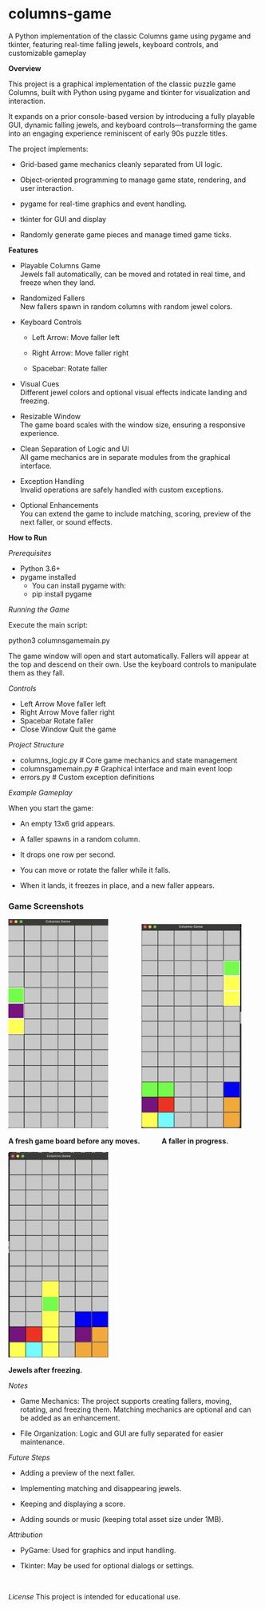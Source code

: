 # columns-game
A Python implementation of the classic Columns game using pygame and tkinter, featuring real-time falling jewels, keyboard controls, and customizable gameplay


**Overview**

This project is a graphical implementation of the classic puzzle game Columns, built with Python using pygame and tkinter for visualization and interaction.

It expands on a prior console-based version by introducing a fully playable GUI, dynamic falling jewels, and keyboard controls—transforming the game into an engaging experience reminiscent of early 90s puzzle titles.

The project implements:

- Grid-based game mechanics cleanly separated from UI logic.

- Object-oriented programming to manage game state, rendering, and user interaction.

- pygame for real-time graphics and event handling.

- tkinter for GUI and display

- Randomly generate game pieces and manage timed game ticks.


**Features**

- Playable Columns Game <br>
  Jewels fall automatically, can be moved and rotated in real time, and freeze when they land.

- Randomized Fallers <br>
  New fallers spawn in random columns with random jewel colors.

- Keyboard Controls <br>

    - Left Arrow: Move faller left

    - Right Arrow: Move faller right

    - Spacebar: Rotate faller

- Visual Cues <br>
  Different jewel colors and optional visual effects indicate landing and freezing.

- Resizable Window <br>
  The game board scales with the window size, ensuring a responsive experience.

- Clean Separation of Logic and UI <br>
  All game mechanics are in separate modules from the graphical interface.

- Exception Handling <br>
  Invalid operations are safely handled with custom exceptions.

- Optional Enhancements <br>
  You can extend the game to include matching, scoring, preview of the next faller, or sound effects.


**How to Run**

_Prerequisites_
- Python 3.6+
- pygame installed
    - You can install pygame with:
    - pip install pygame


_Running the Game_

Execute the main script:

python3 columnsgamemain.py

The game window will open and start automatically.
Fallers will appear at the top and descend on their own. Use the keyboard controls to manipulate them as they fall.

_Controls_
- Left Arrow	Move faller left
- Right Arrow	Move faller right
- Spacebar	Rotate faller
- Close Window	Quit the game

_Project Structure_

- columns_logic.py        # Core game mechanics and state management
- columnsgamemain.py      # Graphical interface and main event loop
- errors.py               # Custom exception definitions


_Example Gameplay_

When you start the game:

- An empty 13x6 grid appears.

- A faller spawns in a random column.

- It drops one row per second.

- You can move or rotate the faller while it falls.

- When it lands, it freezes in place, and a new faller appears.

### Game Screenshots

<img src="images/image1.png" width="200">&nbsp;&nbsp;&nbsp;&nbsp;&nbsp;&nbsp;&nbsp;&nbsp;&nbsp;&nbsp;&nbsp;&nbsp;&nbsp;&nbsp;&nbsp;&nbsp; <img src="images/image2.png" width="200">

**A fresh game board before any moves.**  &nbsp;&nbsp;&nbsp;&nbsp;&nbsp;&nbsp;&nbsp;&nbsp;&nbsp; **A faller in progress.**

<img src="images/image3.png" width="200">

**Jewels after freezing.**


_Notes_
- Game Mechanics: The project supports creating fallers, moving, rotating, and freezing them. Matching mechanics are optional and can be added as an enhancement.

- File Organization: Logic and GUI are fully separated for easier maintenance.

_Future Steps_

- Adding a preview of the next faller.

- Implementing matching and disappearing jewels.

- Keeping and displaying a score.

- Adding sounds or music (keeping total asset size under 1MB).

_Attribution_

- PyGame: Used for graphics and input handling.

- Tkinter: May be used for optional dialogs or settings.


<br> 

_License_
This project is intended for educational use.
